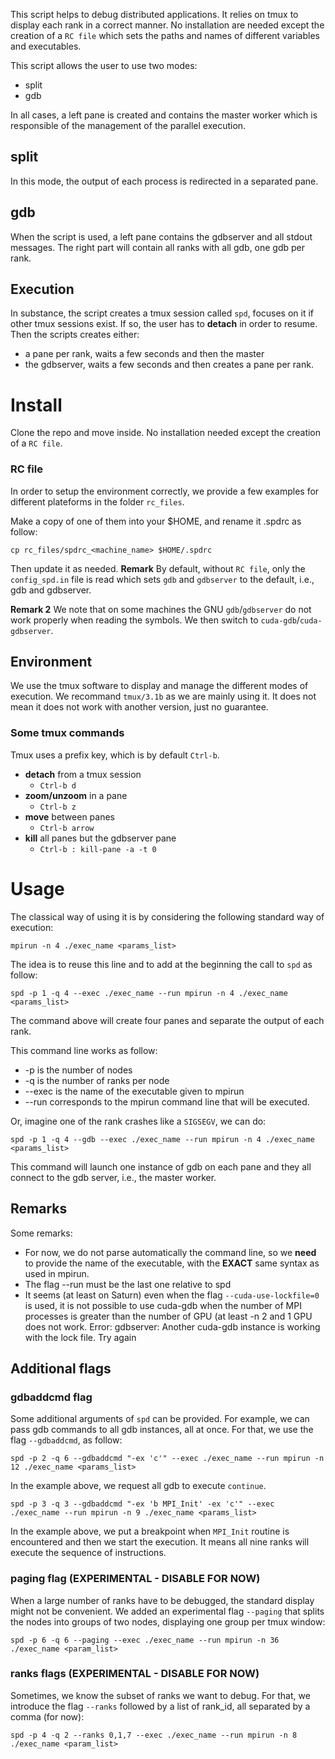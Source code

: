 This script helps to debug distributed applications. It relies on tmux to display
each rank in a correct manner. No installation are needed except the creation of a `RC file`
which sets the paths and names of different variables and executables.

This script allows the user to use two modes:
* split
* gdb

In all cases, a left pane is created and contains the master worker which is
responsible of the management of the parallel execution.

## split
In this mode, the output of each process is redirected in a separated pane.

## gdb
When the script is used, a left pane contains the gdbserver and all stdout messages.
The right part will contain all ranks with all gdb, one gdb per rank.

## Execution

In substance, the script creates a tmux session called `spd`, focuses on it if other tmux
sessions exist. If so, the user has to **detach** in order to resume.
Then the scripts creates either:
* a pane per rank, waits a few seconds and then the master
* the gdbserver, waits a few seconds and then creates a pane per rank.

# Install
Clone the repo and move inside. No installation needed except the creation of a `RC file`.

### RC file
In order to setup the environment correctly, we provide a few examples for different
plateforms in the folder `rc_files`.

Make a copy of one of them into your $HOME, and rename it .spdrc as follow:
```
cp rc_files/spdrc_<machine_name> $HOME/.spdrc
```

Then update it as needed.
**Remark** By default, without `RC file`, only the `config_spd.in` file is read
which sets `gdb` and `gdbserver` to the default, i.e., gdb and gdbserver.

**Remark 2** We note that on some machines the GNU `gdb`/`gdbserver` do not work properly when reading the symbols.
We then switch to `cuda-gdb`/`cuda-gdbserver`.

## Environment
We use the tmux software to display and manage the different modes of execution.
We recommand `tmux/3.1b` as we are mainly using it. It does not mean it does not work
with another version, just no guarantee.

### Some tmux commands
Tmux uses a prefix key, which is by default `Ctrl-b`.

* **detach** from a tmux session
  * `Ctrl-b d`
* **zoom/unzoom** in a pane
  * `Ctrl-b z`
* **move** between panes
  * `Ctrl-b arrow`
* **kill** all panes but the gdbserver pane
  * `Ctrl-b : kill-pane -a -t 0`

# Usage
The classical way of using it is by considering the following standard way of execution:
```
mpirun -n 4 ./exec_name <params_list>
```

The idea is to reuse this line and to add at the beginning the call to `spd` as follow:
```
spd -p 1 -q 4 --exec ./exec_name --run mpirun -n 4 ./exec_name <params_list>
```

The command above will create four panes and separate the output of each rank.

This command line works as follow:
* -p is the number of nodes
* -q is the number of ranks per node
* --exec is the name of the executable given to mpirun
* --run corresponds to the mpirun command line that will be executed.

Or, imagine one of the rank crashes like a `SIGSEGV`, we can do:
```
spd -p 1 -q 4 --gdb --exec ./exec_name --run mpirun -n 4 ./exec_name <params_list>
```

This command will launch one instance of gdb on each pane and they all connect to the gdb server, i.e., the master worker.

## Remarks
Some remarks:
* For now, we do not parse automatically the command line, so we **need** to provide the name of the executable, with the **EXACT** same syntax as used in mpirun.
* The flag --run must be the last one relative to spd
* It seems (at least on Saturn) even when the flag `--cuda-use-lockfile=0` is used, it is not possible to use cuda-gdb when the number of MPI processes is greater than the number of GPU (at least -n 2 and 1 GPU does not work. Error: gdbserver: Another cuda-gdb instance is working with the lock file. Try again

## Additional flags

### gdbaddcmd flag
Some additional arguments of `spd` can be provided. For example, we can pass 
gdb commands to all gdb instances, all at once. For that, we use the flag `--gdbaddcmd`, as follow:
```
spd -p 2 -q 6 --gdbaddcmd "-ex 'c'" --exec ./exec_name --run mpirun -n 12 ./exec_name <params_list>
```

In the example above, we request all gdb to execute `continue`.

```
spd -p 3 -q 3 --gdbaddcmd "-ex 'b MPI_Init' -ex 'c'" --exec ./exec_name --run mpirun -n 9 ./exec_name <params_list>
```
In the example above, we put a breakpoint when `MPI_Init` routine is encountered and then we start the execution.
It means all nine ranks will execute the sequence of instructions.

### paging flag (**EXPERIMENTAL - DISABLE FOR NOW**)
When a large number of ranks have to be debugged, the standard display might not
be convenient. We added an experimental flag `--paging` that splits the 
nodes into groups of two nodes, displaying one group per tmux window:
```
spd -p 6 -q 6 --paging --exec ./exec_name --run mpirun -n 36 ./exec_name <param_list>
```

### ranks flags (**EXPERIMENTAL - DISABLE FOR NOW**)
Sometimes, we know the subset of ranks we want to debug. For that, we introduce
the flag `--ranks` followed by a list of rank_id, all separated by a comma (for now):
```
spd -p 4 -q 2 --ranks 0,1,7 --exec ./exec_name --run mpirun -n 8 ./exec_name <param_list>
```
